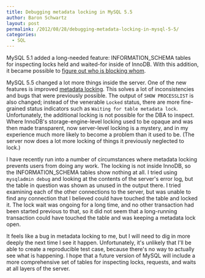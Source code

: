 ```yaml
---
title: Debugging metadata locking in MySQL 5.5
author: Baron Schwartz
layout: post
permalink: /2012/08/28/debugging-metadata-locking-in-mysql-5-5/
categories:
  - SQL
---
```

MySQL 5.1 added a long-needed feature: INFORMATION_SCHEMA tables for inspecting locks held and waited-for inside of InnoDB. With this addition, it became possible to [figure out who is blocking whom][1].

MySQL 5.5 changed a lot more things inside the server. One of the new features is improved [metadata locking][2]. This solves a lot of inconsistencies and bugs that were previously possible. The output of `SHOW PROCESSLIST` is also changed; instead of the venerable `Locked` status, there are more fine-grained status indicators such as `Waiting for table metadata lock`. 
Unfortunately, the additional locking is not possible for the DBA to inspect. Where InnoDB's storage-engine-level locking used to be opaque and was then made transparent, now server-level locking is a mystery, and in my experience much more likely to become a problem than it used to be. (The server now does a lot more locking of things it previously neglected to lock.)

I have recently run into a number of circumstances where metadata locking prevents users from doing any work. The locking is not inside InnoDB, so the INFORMATION_SCHEMA tables show nothing at all. I tried using `mysqladmin debug` and looking at the contents of the server's error log, but the table in question was shown as unused in the output there. I tried examining each of the other connections to the server, but was unable to find any connection that I believed could have touched the table and locked it. The lock wait was ongoing for a long time, and no other transaction had been started previous to that, so it did not seem that a long-running transaction could have touched the table and was keeping a metadata lock open.

It feels like a bug in metadata locking to me, but I will need to dig in more deeply the next time I see it happen. Unfortunately, it's unlikely that I'll be able to create a reproducible test case, because there's no way to actually see what is happening. I hope that a future version of MySQL will include a more comprehensive set of tables for inspecting locks, requests, and waits at all layers of the server.

 [1]: http://dev.mysql.com/doc/innodb-plugin/1.0/en/innodb-information-schema-examples.html
 [2]: http://dev.mysql.com/doc/refman/5.5/en/metadata-locking.html
